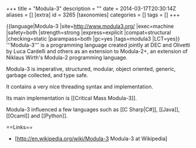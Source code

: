 +++
title = "Modula-3"
description = ""
date = 2014-03-17T20:30:14Z
aliases = []
[extra]
id = 3265
[taxonomies]
categories = []
tags = []
+++

{{language|Modula-3
|site=http://www.modula3.org/
|exec=machine
|safety=both
|strength=strong
|express=explicit
|compat=structural
|checking=static
|parampass=both
|gc=yes
|tags=modula3
|LCT=yes}}
'''Modula-3''' is a programming language created jointly at DEC and Olivetti by Luca Cardelli and others as an extension to Modula-2+, an extension of Niklaus Wirth's Modula-2 programming language.

Modula-3 is imperative, structured, modular, object oriented, generic, garbage collected, and type safe.

It contains a very nice threading syntax and implementation.

Its main implementation is [[Critical Mass Modula-3]].

Modula-3 influenced a few languages such as [[C Sharp|C#]], [[Java]], [[Ocaml]] and [[Python]].

==Links==
* [http://en.wikipedia.org/wiki/Modula-3 Modula-3 at Wikipedia]

